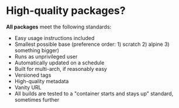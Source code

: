High-quality packages?
======================

**All packages** meet the following standards:

- Easy usage instructions included
- Smallest possible base (preference order: 1) scratch 2) alpine 3) something bigger)
- Runs as unprivileged user
- Automatically updated on a schedule
- Built for multi-arch, if reasonably easy
- Versioned tags
- High-quality metadata
- Vanity URL
- All builds are tested to a "container starts and stays up" standard, sometimes further
